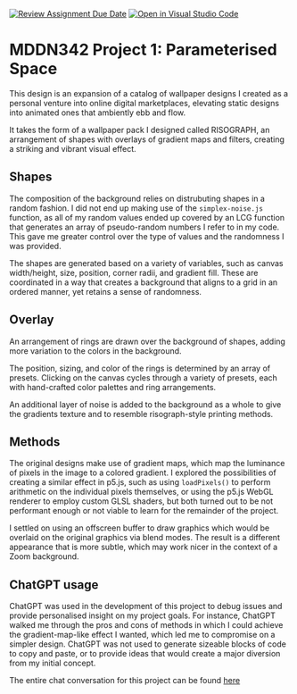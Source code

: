 [![Review Assignment Due Date](https://classroom.github.com/assets/deadline-readme-button-24ddc0f5d75046c5622901739e7c5dd533143b0c8e959d652212380cedb1ea36.svg)](https://classroom.github.com/a/DlFCTo_q)
[![Open in Visual Studio Code](https://classroom.github.com/assets/open-in-vscode-718a45dd9cf7e7f842a935f5ebbe5719a5e09af4491e668f4dbf3b35d5cca122.svg)](https://classroom.github.com/online_ide?assignment_repo_id=14047201&assignment_repo_type=AssignmentRepo)

# MDDN342 Project 1: Parameterised Space
This design is an expansion of a catalog of wallpaper designs I created as a personal venture into online digital marketplaces, elevating static designs into animated ones that ambiently ebb and flow.

It takes the form of a wallpaper pack I designed called RISOGRAPH, an arrangement of shapes with overlays of gradient maps and filters, creating a striking and vibrant visual effect.

## Shapes
The composition of the background relies on distrubuting shapes in a random fashion. I did not end up making use of the `simplex-noise.js` function, as all of my random values ended up covered by an LCG function that generates an array of pseudo-random numbers I refer to in my code. This gave me greater control over the type of values and the randomness I was provided.

The shapes are generated based on a variety of variables, such as canvas width/height, size, position, corner radii, and gradient fill. These are coordinated in a way that creates a background that aligns to a grid in an ordered manner, yet retains a sense of randomness.

## Overlay
An arrangement of rings are drawn over the background of shapes, adding more variation to the colors in the background.

The position, sizing, and color of the rings is determined by an array of presets. Clicking on the canvas cycles through a variety of presets, each with hand-crafted color palettes and ring arrangements.

An additional layer of noise is added to the background as a whole to give the gradients texture and to resemble risograph-style printing methods.

## Methods
The original designs make use of gradient maps, which map the luminance of pixels in the image to a colored gradient. I explored the possibilities of creating a similar effect in p5.js, such as using `loadPixels()` to perform arithmetic on the individual pixels themselves, or using the p5.js WebGL renderer to employ custom GLSL shaders, but both turned out to be not performant enough or not viable to learn for the remainder of the project.

I settled on using an offscreen buffer to draw graphics which would be overlaid on the original graphics via blend modes. The result is a different appearance that is more subtle, which may work nicer in the context of a Zoom background.

## ChatGPT usage
ChatGPT was used in the development of this project to debug issues and provide personalised insight on my project goals. For instance, ChatGPT walked me through the pros and cons of methods in which I could achieve the gradient-map-like effect I wanted, which led me to compromise on a simpler design. ChatGPT was not used to generate sizeable blocks of code to copy and paste, or to provide ideas that would create a major diversion from my initial concept.

The entire chat conversation for this project can be found [here](https://chat.openai.com/share/7cb701fd-df2c-4b72-a98a-4e1e0e788b92)